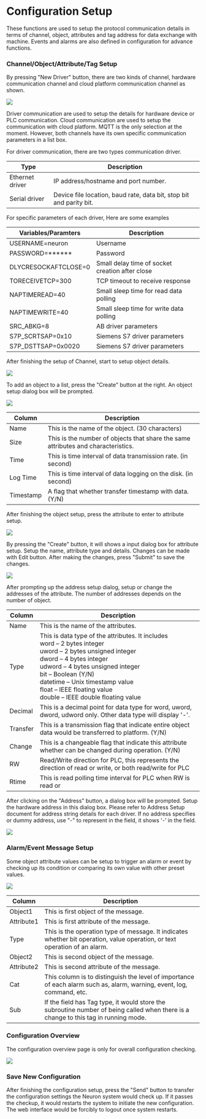 # Configuration Setup 
These functions are used to setup the protocol communication details in terms of channel, object, attributes and tag address for data exchange with machine. Events and alarms are also defined in configuration for advance functions.

### Channel/Object/Attribute/Tag Setup 
By pressing &quot;New Driver&quot; button, there are two kinds of channel, hardware communication channel and cloud platform communication channel as shown.

![](./assets/tagsetup.png)

Driver communication are used to setup the details for hardware device or PLC communication. Cloud communication are used to setup the communication with cloud platform. MQTT is the only selection at the moment. However, both channels have its own specific communication parameters in a list box.

For driver communication, there are two types communication driver.

| Type            | Description                                                         |
| --------------- | ------------------------------------------------------------------- |
| Ethernet driver | IP address/hostname and port number.                                |
| Serial driver   | Device file location, baud rate, data bit, stop bit and parity bit. |

For specific parameters of each driver, Here are some examples

| Variables/Paramters   | Description                                     |
| --------------------- | ----------------------------------------------- |
| USERNAME=neuron       | Username                                        |
| PASSWORD=\*\*\*\*\*\* | Password                                        |
| DLYCRESOCKAFTCLOSE=0  | Small delay time of socket creation after close |
| TORECEIVETCP=300      | TCP timeout to receive response                 |
| NAPTIMEREAD=40        | Small sleep time for read data polling          |
| NAPTIMEWRITE=40       | Small sleep time for write data polling         |
| SRC_ABKG=8            | AB driver parameters                            |
| S7P_SCRTSAP=0x10      | Siemens S7 driver parameters                    |
| S7P_DSTTSAP=0x0020    | Siemens S7 driver parameters                    |

After finishing the setup of Channel, start to setup object details.

![](./assets/object-details.png)

To add an object to a list, press the &quot;Create&quot; button at the right. An object setup dialog box will be prompted.

![](./assets/setup-dialog.png)

| Column    | Description                                                                       |
| --------- | --------------------------------------------------------------------------------- |
| Name      | This is the name of the object. (30 characters)                                   |
| Size      | This is the number of objects that share the same attributes and characteristics. |
| Time      | This is time interval of data transmission rate. (in second)                      |
| Log Time  | This is time interval of data logging on the disk. (in second)                    |
| Timestamp | A flag that whether transfer timestamp with data. (Y/N)                           |

After finishing the object setup, press the attribute to enter to attribute setup.

![](./assets/attribute-setup.png)

By pressing the &quot;Create&quot; button, it will shows a input dialog box for attribute setup. Setup the name, attribute type and details. Changes can be made with Edit button. After making the changes, press &quot;Submit&quot; to save the changes.

![](./assets/attribute-input.png)

After prompting up the address setup dialog, setup or change the addresses of the attribute. The number of addresses depends on the number of object.

| Column   | Description                                                                                                                                                                                                                                                                                                    |
| -------- | -------------------------------------------------------------------------------------------------------------------------------------------------------------------------------------------------------------------------------------------------------------------------------------------------------------- |
| Name     | This is the name of the attributes.                                                                                                                                                                                                                                                                            |
| Type     | This is data type of the attributes. It includes<br>word – 2 bytes integer<br>uword – 2 bytes unsigned integer<br>dword – 4 bytes integer<br>udword – 4 bytes unsigned integer<br>bit – Boolean (Y/N)<br>datetime – Unix timestamp value<br>float – IEEE floating value<br>double – IEEE double floating value |
| Decimal  | This is a decimal point for data type for word, uword, dword, udword only. Other data type will display &#39;-&#39;.                                                                                                                                                                                           |
| Transfer | This is a transmission flag that indicate entire object data would be transferred to platform. (Y/N)                                                                                                                                                                                                           |
| Change   | This is a changeable flag that indicate this attribute whether can be changed during operation. (Y/N)                                                                                                                                                                                                          |
| RW       | Read/Write direction for PLC, this represents the direction of read or write, or both read/write for PLC                                                                                                                                                                                                       |
| Rtime    | This is read polling time interval for PLC when RW is read or                                                                                                                                                                                                                                                  |

After clicking on the &quot;Address&quot; button, a dialog box will be prompted. Setup the hardware address in this dialog box. Please refer to Address Setup document for address string details for each driver. If no address specifies or dummy address, use &quot;-&quot; to represent in the field, it shows &#39;-&#39; in the field.

![](./assets/hardware.png)

### Alarm/Event Message Setup 
Some object attribute values can be setup to trigger an alarm or event by checking up its condition or comparing its own value with other preset values.

![](./assets/event-setup.png)

| Column     | Description                                                                                                                         |
| ---------- | ----------------------------------------------------------------------------------------------------------------------------------- |
| Object1    | This is first object of the message.                                                                                                |
| Attribute1 | This is first attribute of the message.                                                                                             |
| Type       | This is the operation type of message. It indicates whether bit operation, value operation, or text operation of an alarm.          |
| Object2    | This is second object of the message.                                                                                               |
| Attribute2 | This is second attribute of the message.                                                                                            |
| Cat        | This column is to distinguish the level of importance of each alarm such as, alarm, warning, event, log, command, etc.              |
| Sub        | If the field has Tag type, it would store the subroutine number of being called when there is a change to this tag in running mode. |

### Configuration Overview 
The configuration overview page is only for overall configuration checking.

![](./assets/configuration-overview.png)

### Save New Configuration 
After finishing the configuration setup, press the &quot;Send&quot; button to transfer the configuration settings the Neuron system would check up. If it passes the checkup, it would restarts the system to initiate the new configuration. The web interface would be forcibly to logout once system restarts.
